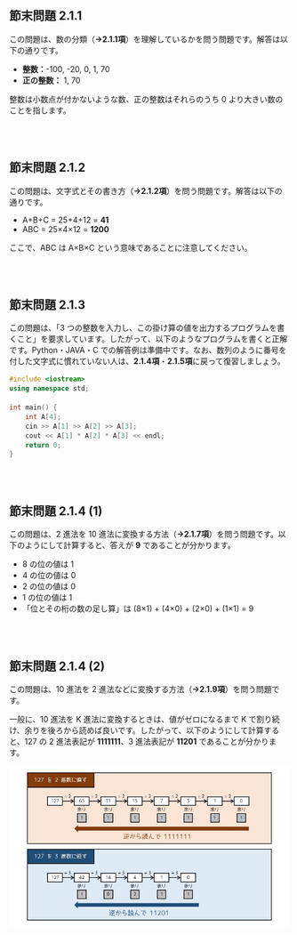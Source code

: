 ## 節末問題 2.1.1

この問題は、数の分類（**→2.1.1項**）を理解しているかを問う問題です。解答は以下の通りです。

* **整数：**-100, -20, 0, 1, 70
* **正の整数：** 1, 70

整数は小数点が付かないような数、正の整数はそれらのうち 0 より大きい数のことを指します。

<br />
<br />

## 節末問題 2.1.2

この問題は、文字式とその書き方（**→2.1.2項**）を問う問題です。解答は以下の通りです。

* A+B+C = 25+4+12 = **41**
* ABC = 25×4×12 = **1200**

ここで、ABC は A×B×C という意味であることに注意してください。

<br />
<br />

## 節末問題 2.1.3

この問題は、「3 つの整数を入力し、この掛け算の値を出力するプログラムを書くこと」を要求しています。したがって、以下のようなプログラムを書くと正解です。Python・JAVA・C での解答例は準備中です。なお、数列のように番号を付した文字式に慣れていない人は、**2.1.4項**・**2.1.5項**に戻って復習しましょう。

~~~cpp
#include <iostream>
using namespace std;

int main() {
    int A[4];
    cin >> A[1] >> A[2] >> A[3];
    cout << A[1] * A[2] * A[3] << endl;
    return 0;
}
~~~

<br />
<br />

## 節末問題 2.1.4 (1)

この問題は、2 進法を 10 進法に変換する方法（**→2.1.7項**）を問う問題です。以下のようにして計算すると、答えが **9** であることが分かります。

* 8 の位の値は 1
* 4 の位の値は 0
* 2 の位の値は 0
* 1 の位の値は 1
* 「位とその桁の数の足し算」は (8×1) + (4×0) + (2×0) + (1×1) = 9

<br />
<br />

## 節末問題 2.1.4 (2)

この問題は、10 進法を 2 進法などに変換する方法（**→2.1.9項**）を問う問題です。

一般に、10 進法を K 進法に変換するときは、値がゼロになるまで K で割り続け、余りを後ろから読めば良いです。したがって、以下のようにして計算すると、127 の 2 進法表記が **1111111**、3 進法表記が **11201** であることが分かります。

![001](/fig/chap2-1-1.jpg)
